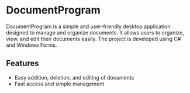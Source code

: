 # DocumentProgram

DocumentProgram is a simple and user-friendly desktop application designed to manage and organize documents. It allows users to organize, view, and edit their documents easily. The project is developed using C# and Windows Forms.

## Features
- Easy addition, deletion, and editing of documents
- Fast access and simple management
